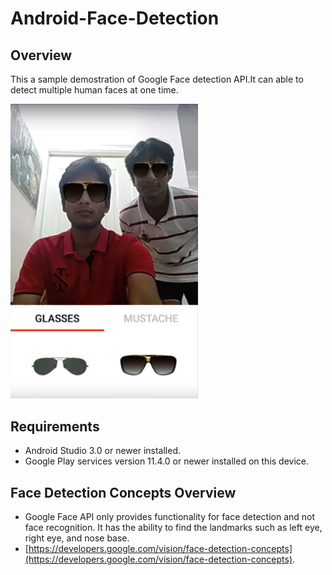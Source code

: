 # Android-Face-Detection

## Overview
This a sample demostration of Google Face detection API.It can able to detect multiple human faces at one time. 

<div>
  <a href="https://www.youtube.com/watch?v=eCne1t2Tfk4" target="_blank">
    <img src="/Screenshots/virtual_mirror.png" alt="IMAGE ALT TEXT" width="300">
  </a>
</div>

## Requirements

-   Android Studio 3.0 or newer installed.
-   Google Play services version 11.4.0 or newer installed on this device.

## Face Detection Concepts Overview
- Google Face API only provides functionality for face detection and not face recognition. It has the ability to find the landmarks such as left eye, right eye, and nose base.
-   [https://developers.google.com/vision/face-detection-concepts](https://developers.google.com/vision/face-detection-concepts).

